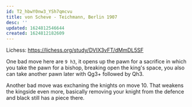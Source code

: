 ```yaml
---
id: T2_hbwY0nw3_YSh7qmcvu
title: von Scheve - Teichmann, Berlin 1907
desc: ''
updated: 1624812546644
created: 1624812182609
---
```


Lichess: https://lichess.org/study/DVIX3vFT/dMmDL5SF


One bad move here are `9 h3`, it opens up the pawn for a sacrifice
in which you take the pawn for a bishop, breaking open the king's space, you also can take another pawn later with Qg3+ followed by Qh3.

Another bad move was exchaning the knights on move 10. That weakens the
kingside even more, basically  removing your knight from the defence and
black still has a piece there.
